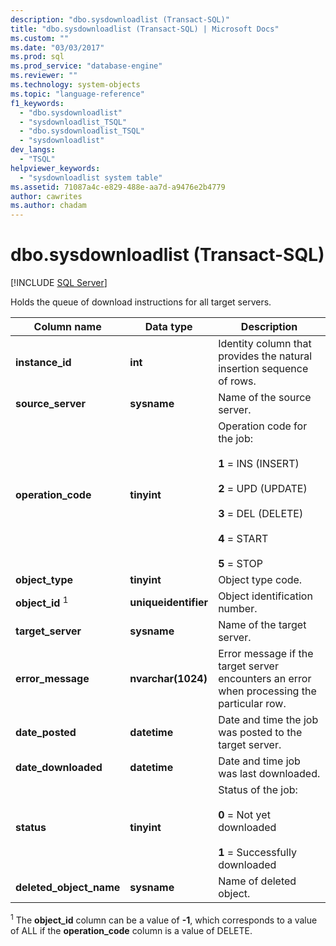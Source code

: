 ```yaml
---
description: "dbo.sysdownloadlist (Transact-SQL)"
title: "dbo.sysdownloadlist (Transact-SQL) | Microsoft Docs"
ms.custom: ""
ms.date: "03/03/2017"
ms.prod: sql
ms.prod_service: "database-engine"
ms.reviewer: ""
ms.technology: system-objects
ms.topic: "language-reference"
f1_keywords: 
  - "dbo.sysdownloadlist"
  - "sysdownloadlist_TSQL"
  - "dbo.sysdownloadlist_TSQL"
  - "sysdownloadlist"
dev_langs: 
  - "TSQL"
helpviewer_keywords: 
  - "sysdownloadlist system table"
ms.assetid: 71087a4c-e829-488e-aa7d-a9476e2b4779
author: cawrites
ms.author: chadam
---
```

# dbo.sysdownloadlist (Transact-SQL)
[!INCLUDE [SQL Server](../../includes/applies-to-version/sqlserver.md)]

  Holds the queue of download instructions for all target servers.  
  
|Column name|Data type|Description|  
|-----------------|---------------|-----------------|  
|**instance_id**|**int**|Identity column that provides the natural insertion sequence of rows.|  
|**source_server**|**sysname**|Name of the source server.|  
|**operation_code**|**tinyint**|Operation code for the job:<br /><br /> **1** = INS (INSERT)<br /><br /> **2** = UPD (UPDATE)<br /><br /> **3** = DEL (DELETE)<br /><br /> **4** = START<br /><br /> **5** = STOP|  
|**object_type**|**tinyint**|Object type code.|  
|**object_id** <sup>1</sup>|**uniqueidentifier**|Object identification number.|  
|**target_server**|**sysname**|Name of the target server.|  
|**error_message**|**nvarchar(1024)**|Error message if the target server encounters an error when processing the particular row.|  
|**date_posted**|**datetime**|Date and time the job was posted to the target server.|  
|**date_downloaded**|**datetime**|Date and time job was last downloaded.|  
|**status**|**tinyint**|Status of the job:<br /><br /> **0** = Not yet downloaded<br /><br /> **1** = Successfully downloaded|  
|**deleted_object_name**|**sysname**|Name of deleted object.|  
  
 <sup>1</sup> The **object_id** column can be a value of **-1**, which corresponds to a value of ALL if the **operation_code** column is a value of DELETE.  
  
  
